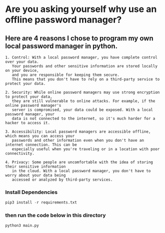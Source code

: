 # Are you asking yourself why use an offline password manager? 
## Here are 4 reasons I chose to program my own local password manager in python.
```plain text
1. Control: With a local password manager, you have complete control over your data. 
   Your passwords and other sensitive information are stored locally on your device, 
   and you are responsible for keeping them secure. 
   This means that you don't have to rely on a third-party service to protect your data.

2. Security: While online password managers may use strong encryption to protect your data, 
   they are still vulnerable to online attacks. For example, if the online password manager's 
   server is compromised, your data could be exposed. With a local password manager, your 
   data is not connected to the internet, so it's much harder for a hacker to access it.

3. Accessibility: Local password managers are accessible offline, which means you can access your 
   passwords and other information even when you don't have an internet connection. This can be 
   especially useful when you're traveling or in a location with poor connectivity.

4. Privacy: Some people are uncomfortable with the idea of storing their sensitive information 
   in the cloud. With a local password manager, you don't have to worry about your data being 
   accessed or analyzed by third-party services.
```
### Install Dependencies  
```python
pip3 install -r requirements.txt
```
### then run the code below in this directory
```python
python3 main.py 
```
